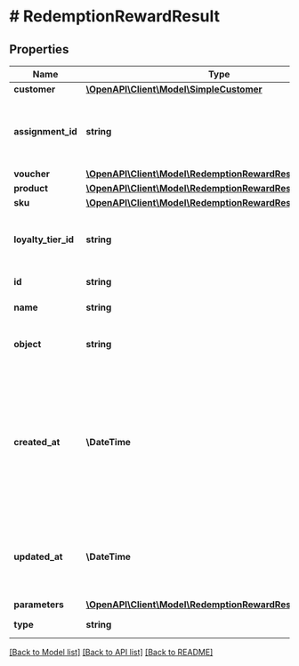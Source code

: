 # # RedemptionRewardResult

## Properties

Name | Type | Description | Notes
------------ | ------------- | ------------- | -------------
**customer** | [**\OpenAPI\Client\Model\SimpleCustomer**](SimpleCustomer.md) |  | [optional]
**assignment_id** | **string** | Unique reward assignment ID assigned by Voucherify. | [optional]
**voucher** | [**\OpenAPI\Client\Model\RedemptionRewardResultVoucher**](RedemptionRewardResultVoucher.md) |  | [optional]
**product** | [**\OpenAPI\Client\Model\RedemptionRewardResultProduct**](RedemptionRewardResultProduct.md) |  | [optional]
**sku** | [**\OpenAPI\Client\Model\RedemptionRewardResultSku**](RedemptionRewardResultSku.md) |  | [optional]
**loyalty_tier_id** | **string** | Unique loyalty tier ID assigned by Voucherify. | [optional]
**id** | **string** | Unique reward ID. | [optional]
**name** | **string** | Name of the reward. | [optional]
**object** | **string** | The type of the object represented by the JSON | [optional] [default to 'reward']
**created_at** | **\DateTime** | Timestamp representing the date and time when the redemption was created. The value is shown in the ISO 8601 format. | [optional]
**updated_at** | **\DateTime** | Timestamp in ISO 8601 format indicating when the reward was updated. | [optional]
**parameters** | [**\OpenAPI\Client\Model\RedemptionRewardResultParameters**](RedemptionRewardResultParameters.md) |  | [optional]
**type** | **string** | Reward type. | [optional]

[[Back to Model list]](../../README.md#models) [[Back to API list]](../../README.md#endpoints) [[Back to README]](../../README.md)
